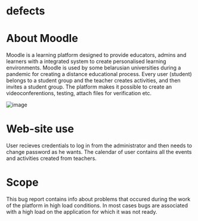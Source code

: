 # defects
<h1> About Moodle </h1>
  Moodle is a learning platform designed to provide educators, admins and learners with a integrated system to create personalised learning environments. Moodle is used by some belarusian universities during a pandemic for creating a distance educational process. Every user (student) belongs to a student group and the teacher creates activities, and then invites a student group.
  The platform makes it possible to create an videoconferentions, testing, attach files for verification etc.
  
 ![image](https://user-images.githubusercontent.com/67410524/120103991-f796ba80-c15a-11eb-9f34-ae3f29f1e155.png)

  
<h1>Web-site  use</h1>
  User recieves credentials to log in from the administrator and then needs to change password as he wants.
  The calendar of user contains all the events and activities created from teachers. 

<h1> Scope </h1>
  This bug report contains info about problems that occured during the work of the platform in high load conditions. 
  In most cases bugs are associated with a high load on the application for which it was not ready. 

